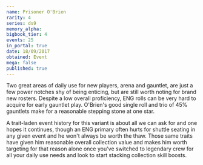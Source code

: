 ```yaml
---
name: Prisoner O'Brien
rarity: 4
series: ds9
memory_alpha:
bigbook_tier: 4
events: 25
in_portal: true
date: 18/09/2017
obtained: Event
mega: false
published: true
---
```


Two great areas of daily use for new players, arena and gauntlet, are just a few power notches shy of being enticing, but are still worth noting for brand new rosters. Despite a low overall proficiency, ENG rolls can be very hard to acquire for early gauntlet play. O'Brien's good single roll and trio of 45% gauntlets make for a reasonable stepping stone at one star.

A trait-laden event history for this variant is about all we can ask for and one hopes it continues, though an ENG primary often hurts for shuttle seating in any given event and he won't always be worth the thaw. Those same traits have given him reasonable overall collection value and makes him worth targeting for that reason alone once you've switched to legendary crew for all your daily use needs and look to start stacking collection skill boosts.
